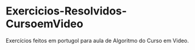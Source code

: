 # Exercicios-Resolvidos-CursoemVideo
 Exercícios feitos em portugol para aula de Algoritmo do Curso em Video. 
